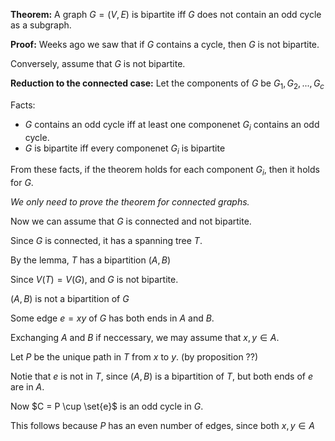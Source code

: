 
**Theorem:** A graph $G = (V,E)$ is bipartite iff $G$ does not contain an odd cycle as a subgraph.

**Proof:** Weeks ago we saw that if $G$ contains a cycle, then $G$ is not bipartite.

Conversely, assume that $G$ is not bipartite.

**Reduction to the connected case:**
Let the components of $G$ be $G_1, G_2, ..., G_c$

Facts: 
- $G$ contains an odd cycle iff at least one componenet $G_i$ contains an odd cycle.
- $G$ is bipartite iff every componenet $G_i$ is bipartite 

From these facts, if the theorem holds for each component $G_i$, then it holds for $G$.

*We only need to prove the theorem for connected graphs.*

Now we can assume that $G$ is connected and not bipartite.

Since $G$ is connected, it has a spanning tree $T$.

By the lemma, $T$ has a bipartition $(A,B)$

Since $V(T) = V(G)$, and $G$ is not bipartite.

$(A,B)$ is not a bipartition of $G$

Some edge $e=xy$ of $G$ has both ends in $A$ and $B$.

Exchanging $A$ and $B$ if neccessary, we may assume that $x,y \in A$.

Let $P$ be the unique path in $T$ from $x$ to $y$. (by proposition ??)

Notie that $e$ is not in $T$, since $(A,B)$ is a bipartition of $T$, but both ends of $e$ are in $A$.

Now $C = P \cup \set{e}$ is an odd cycle in $G$. 

This follows because $P$ has an even number of edges, since both $x,y \in A$





